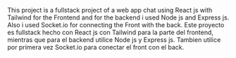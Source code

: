 This project is a fullstack project of a web app chat using React js with Tailwind for the Frontend and for the backend i used Node js and Express js. Also i used Socket.io for connecting the Front with the back.
Este proyecto es fullstack hecho con React js con Tailwind para la parte del frontend, mientras que para el backend utilice Node js y Express js. Tambien utilice por primera vez Socket.io para conectar el front con el back.
